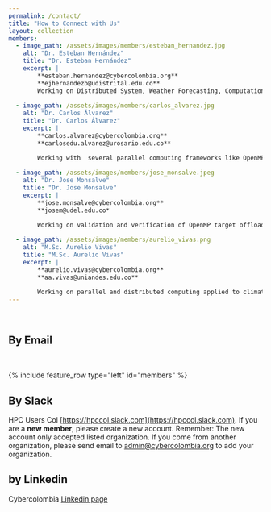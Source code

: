 ```yaml
---
permalink: /contact/
title: "How to Connect with Us"
layout: collection
members:
  - image_path: /assets/images/members/esteban_hernandez.jpg
    alt: "Dr. Esteban Hernández"
    title: "Dr. Esteban Hernández"
    excerpt: |
        **esteban.hernandez@cybercolombia.org**
        **ejhernandezb@udistrital.edu.co**
        Working on Distributed System, Weather Forecasting, Computational Molecular Dynamics and HPC on Cloud.
  
  - image_path: /assets/images/members/carlos_alvarez.jpg
    alt: "Dr. Carlos Álvarez"
    title: "Dr. Carlos Álvarez"
    excerpt: |
        **carlos.alvarez@cybercolombia.org**
        **carlosedu.alvarez@urosario.edu.co**

        Working with  several parallel computing frameworks like OpenMP, MPI and Cuda. 
 
  - image_path: /assets/images/members/jose_monsalve.jpeg
    alt: "Dr. Jose Monsalve"
    title: "Dr. Jose Monsalve"
    excerpt: |
        **jose.monsalve@cybercolombia.org**
        **josem@udel.edu.co*

        Working on validation and verification of OpenMP target offloading, as well as with OpenACC programming targetting CPU and heterogeneous systems based on GPGPUs.
  
  - image_path: /assets/images/members/aurelio_vivas.png
    alt: "M.Sc. Aurelio Vivas"
    title: "M.Sc. Aurelio Vivas"
    excerpt: |
        **aurelio.vivas@cybercolombia.org**
        **aa.vivas@uniandes.edu.co**

        Working on parallel and distributed computing applied to climate modelling, molecular dynamics and large-scale satellite image processing. satellite image processing.
---
```


<br>

## By Email

<br>

{% include feature_row type="left" id="members" %}

## By Slack
HPC Users Col [https://hpccol.slack.com](https://hpccol.slack.com). If you are a  **new member**, please create a new account. 
Remember: The new account only  accepted  listed organization. If you come from another organization, please send email 
to [admin@cybercolombia.org](mailto:admin@cybercolombia.org)  to add your organization. 

## by Linkedin

Cybercolombia [Linkedin page](https://www.linkedin.com/company/76894044/)
<br>
